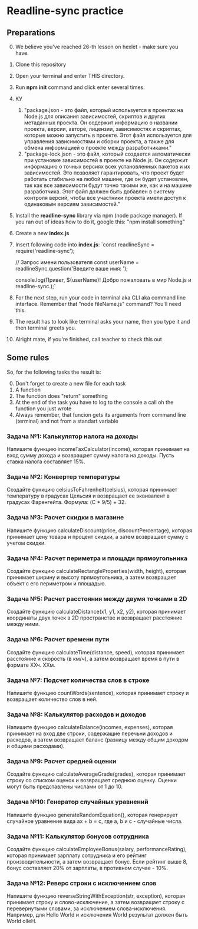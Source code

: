 # Readline-sync practice

## Preparations
0. We believe you've reached 26-th lesson on hexlet - make sure you have.
1. Clone this repository
2. Open your terminal and enter THIS directory.
3. Run __npm init__ command and click enter several times.
4. КУ
    1. "package.json - это файл, который используется в проектах на Node.js для описания зависимостей, скриптов и других метаданных проекта. Он содержит информацию о названии проекта, версии, авторе, лицензии, зависимостях и скриптах, которые можно запустить в проекте. Этот файл используется для управления зависимостями и сборки проекта, а также для обмена информацией о проекте между разработчиками."
    2. "package-lock.json - это файл, который создается автоматически при установке зависимостей в проекте на Node.js. Он содержит информацию о точных версиях всех установленных пакетов и их зависимостей. Это позволяет гарантировать, что проект будет работать стабильно на любой машине, где он будет установлен, так как все зависимости будут точно такими же, как и на машине разработчика. Этот файл должен быть добавлен в систему контроля версий, чтобы все участники проекта имели доступ к одинаковым версиям зависимостей."
5. Install the __readline-sync__ library via npm (node package manager). If you ran out of ideas how to do it, google this: "npm install something"
6. Create a new __index.js__ 
7. Insert following code into __index.js__:
    `const readlineSync = require('readline-sync');

    // Запрос имени пользователя
    const userName = readlineSync.question('Введите ваше имя: ');

    console.log(Привет, ${userName}! Добро пожаловать в мир Node.js и readline-sync.);`

8. For the next step, run your code in terminal aka CLI aka command line interface. Remember that "node fileName.js" command? You'll need this.
9. The result has to look like terminal asks your name, then you type it and then terminal greets you.
10. Alright mate, if you're finished, call teacher to check this out

## Some rules
So, for the following tasks the result is:

0. Don't forget to create a new file for each task
1. A function
2. The function does "return" something
3. At the end of the task you have to log to the console a call oh the function you just wrote
4. Always remember, that funcion gets its arguments from command line (terminal) and not from a standart variable 

### Задача №1: Калькулятор налога на доходы

Напишите функцию incomeTaxCalculator(income), которая принимает на вход сумму дохода и возвращает сумму налога на доходы. Пусть ставка налога составляет 15%.

### Задача №2: Конвертер температуры

Создайте функцию celsiusToFahrenheit(celsius), которая принимает температуру в градусах Цельсия и возвращает ее эквивалент в градусах Фаренгейта. Формула: (C * 9/5) + 32.

### Задача №3: Расчет скидки в магазине

Напишите функцию calculateDiscount(price, discountPercentage), которая принимает цену товара и процент скидки, а затем возвращает сумму с учетом скидки.

### Задача №4: Расчет периметра и площади прямоугольника

Создайте функцию calculateRectangleProperties(width, height), которая принимает ширину и высоту прямоугольника, а затем возвращает объект с его периметром и площадью.

### Задача №5: Расчет расстояния между двумя точками в 2D

Создайте функцию calculateDistance(x1, y1, x2, y2), которая принимает координаты двух точек в 2D пространстве и возвращает расстояние между ними.

### Задача №6: Расчет времени пути

Создайте функцию calculateTime(distance, speed), которая принимает расстояние и скорость (в км/ч), а затем возвращает время в пути в формате ХХч. ХХм. 

### Задача №7: Подсчет количества слов в строке

Напишите функцию countWords(sentence), которая принимает строку и возвращает количество слов в ней.

### Задача №8: Калькулятор расходов и доходов

Напишите функцию calculateBalance(incomes, expenses), которая принимает на вход две строки, содержащие перечьни доходов и расходов, а затем возвращает баланс (разницу между общим доходом и общими расходами).

### Задача №9: Расчет средней оценки

Создайте функцию calculateAverageGrade(grades), которая принимает строку со списком оценок и возвращает среднюю оценку. Оценки могут быть представлены числами от 1 до 10.

 
### Задача №10: Генератор случайных уравнений

Напишите функцию generateRandomEquation(), которая генерирует случайное уравнение вида ax + b = c, где a, b и c - случайные числа.

### Задача №11: Калькулятор бонусов сотрудника

Создайте функцию calculateEmployeeBonus(salary, performanceRating), которая принимает зарплату сотрудника и его рейтинг производительности, а затем возвращает бонус. Если рейтинг выше 8, бонус составляет 20% от зарплаты, в противном случае - 10%.

### Задача №12: Реверс строки с исключением слов

Напишите функцию reverseStringWithException(str, exception), которая принимает строку и слово-исключение, а затем возвращает строку с перевернутыми словами, за исключением слова-исключения. Например, для Hello World и исключения World результат должен быть World olleH.